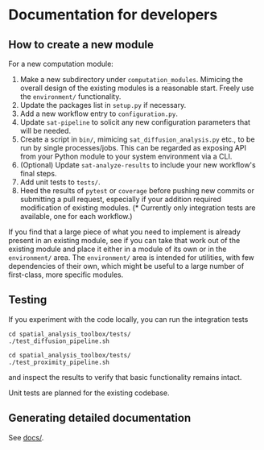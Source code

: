 # Documentation for developers


## How to create a new module

For a new computation module:
  1. Make a new subdirectory under `computation_modules`. Mimicing the overall design of the existing modules is a reasonable start. Freely use the `environment/` functionality.
  2. Update the packages list in `setup.py` if necessary.
  3. Add a new workflow entry to `configuration.py`.
  4. Update `sat-pipeline` to solicit any new configuration parameters that will be needed.
  5. Create a script in `bin/`, mimicing `sat_diffusion_analysis.py` etc., to be run by single processes/jobs. This can be regarded as exposing API from your Python module to your system environment via a CLI.
  6. (Optional) Update `sat-analyze-results` to include your new workflow's final steps.
  7. Add unit tests to `tests/`.
  8. Heed the results of `pytest` or `coverage` before pushing new commits or submitting a pull request, especially if your addition required modification of existing modules. (\* Currently only integration tests are available, one for each workflow.)

If you find that a large piece of what you need to implement is already present in an existing module, see if you can take that work out of the existing module and place it either in a module of its own or in the `environment/` area. The `environment/` area is intended for utilities, with few dependencies of their own, which might be useful to a large number of first-class, more specific modules.


## Testing

If you experiment with the code locally, you can run the integration tests

```
cd spatial_analysis_toolbox/tests/
./test_diffusion_pipeline.sh
```

```
cd spatial_analysis_toolbox/tests/
./test_proximity_pipeline.sh
```

and inspect the results to verify that basic functionality remains intact.

Unit tests are planned for the existing codebase.


## Generating detailed documentation

See [docs/](docs/).
